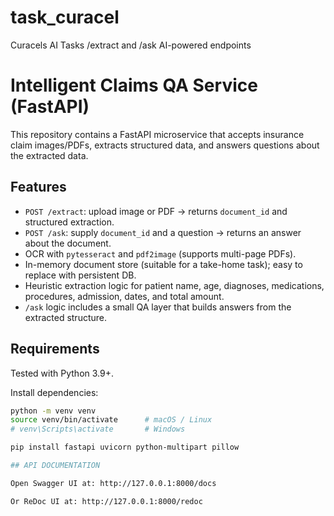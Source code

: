 # task_curacel
Curacels AI Tasks /extract and /ask AI-powered endpoints


# Intelligent Claims QA Service (FastAPI)

This repository contains a FastAPI microservice that accepts insurance claim images/PDFs, extracts structured data, and answers questions about the extracted data.

## Features
- `POST /extract`: upload image or PDF -> returns `document_id` and structured extraction.
- `POST /ask`: supply `document_id` and a question -> returns an answer about the document.
- OCR with `pytesseract` and `pdf2image` (supports multi-page PDFs).
- In-memory document store (suitable for a take-home task); easy to replace with persistent DB.
- Heuristic extraction logic for patient name, age, diagnoses, medications, procedures, admission, dates, and total amount.
- `/ask` logic includes a small QA layer that builds answers from the extracted structure.

## Requirements
Tested with Python 3.9+.

Install dependencies:

```bash
python -m venv venv
source venv/bin/activate      # macOS / Linux
# venv\Scripts\activate       # Windows

pip install fastapi uvicorn python-multipart pillow

## API DOCUMENTATION

Open Swagger UI at: http://127.0.0.1:8000/docs

Or ReDoc UI at: http://127.0.0.1:8000/redoc

